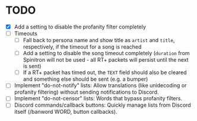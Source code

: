 # TODO

- [x] Add a setting to disable the profanity filter completely
- [ ] Timeouts
  - [ ] Fall back to persona name and show title as `artist` and `title`, respectively, if the timeout for a song is reached
  - [ ] Add a setting to disable the song timeout completely (`duration` from Spinitron will not be used - all RT+ packets will persist until the next is sent)
  - [ ] If a RT+ packet has timed out, the `TEXT` field should also be cleared and something else should be sent (e.g. a bumper)
- [ ] Implement "do-not-notify" lists: Allow translations (like unidecoding or profanity filtering) without sending notifications to Discord.
- [ ] Implement "do-not-censor" lists: Words that bypass profanity filters.
- [ ] Discord commands/callback buttons: Quickly manage lists from Discord itself (/banword WORD, button callbacks).
